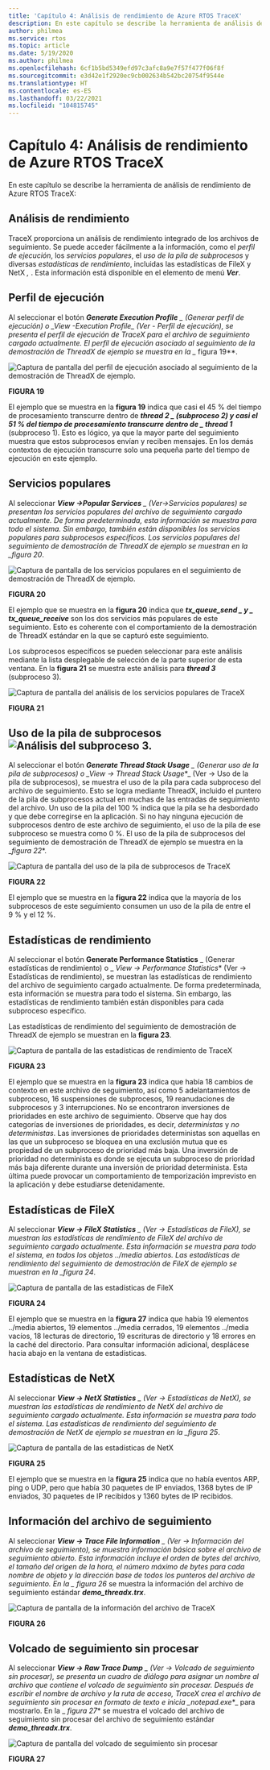 ```yaml
---
title: 'Capítulo 4: Análisis de rendimiento de Azure RTOS TraceX'
description: En este capítulo se describe la herramienta de análisis de rendimiento de Azure RTOS TraceX.
author: philmea
ms.service: rtos
ms.topic: article
ms.date: 5/19/2020
ms.author: philmea
ms.openlocfilehash: 6cf1b5bd5349efd97c3afc8a9e7f57f477f06f8f
ms.sourcegitcommit: e3d42e1f2920ec9cb002634b542bc20754f9544e
ms.translationtype: HT
ms.contentlocale: es-ES
ms.lasthandoff: 03/22/2021
ms.locfileid: "104815745"
---
```

# <a name="chapter-4---azure-rtos-tracex-performance-analysis"></a>Capítulo 4: Análisis de rendimiento de Azure RTOS TraceX

En este capítulo se describe la herramienta de análisis de rendimiento de Azure RTOS TraceX:

## <a name="performance-analysis"></a>Análisis de rendimiento

TraceX proporciona un análisis de rendimiento integrado de los archivos de seguimiento. Se puede acceder fácilmente a la información, como el *perfil de ejecución*, los *servicios populares*, el *uso de la pila de subprocesos* y diversas *estadísticas de rendimiento*, incluidas las estadísticas de FileX y NetX *,* . Esta información está disponible en el elemento de menú ***Ver***. 


## <a name="execution-profile"></a>Perfil de ejecución

Al seleccionar el botón ***Generate Execution Profile** _ (Generar perfil de ejecución) o _*_View -Execution Profile_*_ (Ver - Perfil de ejecución), se presenta el perfil de ejecución de TraceX para el archivo de seguimiento cargado actualmente. El perfil de ejecución asociado al seguimiento de la demostración de ThreadX de ejemplo se muestra en la _* figura 19**.

![Captura de pantalla del perfil de ejecución asociado al seguimiento de la demostración de ThreadX de ejemplo.](./media/user-guide/execution_profile.png)

**FIGURA 19**

El ejemplo que se muestra en la **figura 19** indica que casi el 45 % del tiempo de procesamiento transcurre dentro de **_thread 2_ *_ (subproceso 2) y casi el 51 % del tiempo de procesamiento transcurre dentro de _* _thread 1_** (subproceso 1). Esto es lógico, ya que la mayor parte del seguimiento muestra que estos subprocesos envían y reciben mensajes. En los demás contextos de ejecución transcurre solo una pequeña parte del tiempo de ejecución en este ejemplo.

## <a name="popular-services"></a>Servicios populares

Al seleccionar ***View ->Popular Services** _ (Ver->Servicios populares) se presentan los servicios populares del archivo de seguimiento cargado actualmente. De forma predeterminada, esta información se muestra para todo el sistema. Sin embargo, también están disponibles los servicios populares para subprocesos específicos. Los servicios populares del seguimiento de demostración de ThreadX de ejemplo se muestran en la _*figura 20**.

![Captura de pantalla de los servicios populares en el seguimiento de demostración de ThreadX de ejemplo.](./media/user-guide/popular_services.png)

**FIGURA 20**

El ejemplo que se muestra en la **figura 20** indica que **_tx_queue_send_ *_ y _* _tx_queue_receive_** son los dos servicios más populares de este seguimiento. Esto es coherente con el comportamiento de la demostración de ThreadX estándar en la que se capturó este seguimiento.

Los subprocesos específicos se pueden seleccionar para este análisis mediante la lista desplegable de selección de la parte superior de esta ventana. En la **figura 21** se muestra este análisis para **_thread 3_** (subproceso 3).

![Captura de pantalla del análisis de los servicios populares de TraceX](./media/user-guide/popular_services_thread3.png)

**FIGURA 21**

## <a name="thread-stack-usage-analysis-for-thread-3"></a>Uso de la pila de subprocesos ![Análisis del subproceso 3.](./media/user-guide/screen_shot_17.png)

Al seleccionar el botón ***Generate Thread Stack Usage** _ (Generar uso de la pila de subprocesos) o _*_View -> Thread Stack Usage_*_ (Ver -> Uso de la pila de subprocesos), se muestra el uso de la pila para cada subproceso del archivo de seguimiento. Esto se logra mediante ThreadX, incluido el puntero de la pila de subprocesos actual en muchas de las entradas de seguimiento del archivo. Un uso de la pila del 100 % indica que la pila se ha desbordado y que debe corregirse en la aplicación. Si no hay ninguna ejecución de subprocesos dentro de este archivo de seguimiento, el uso de la pila de ese subproceso se muestra como 0 %. El uso de la pila de subprocesos del seguimiento de demostración de ThreadX de ejemplo se muestra en la _*figura 22**.

![Captura de pantalla del uso de la pila de subprocesos de TraceX](./media/user-guide/thread_stack_usage.png)

**FIGURA 22**

El ejemplo que se muestra en la **figura 22** indica que la mayoría de los subprocesos de este seguimiento consumen un uso de la pila de entre el 9 % y el 12 %.

## <a name="performance-statistics"></a>Estadísticas de rendimiento

Al seleccionar el botón **Generate Performance Statistics** _ (Generar estadísticas de rendimiento) o _ *_View -> Performance Statistics_** (Ver -> Estadísticas de rendimiento), se muestran las estadísticas de rendimiento del archivo de seguimiento cargado actualmente. De forma predeterminada, esta información se muestra para todo el sistema. Sin embargo, las estadísticas de rendimiento también están disponibles para cada subproceso específico.

Las estadísticas de rendimiento del seguimiento de demostración de ThreadX de ejemplo se muestran en la **figura 23**.

![Captura de pantalla de las estadísticas de rendimiento de TraceX](./media/user-guide/performance_statistics.png)

**FIGURA 23**

El ejemplo que se muestra en la **figura 23** indica que había 18 cambios de contexto en este archivo de seguimiento, así como 5 adelantamientos de subproceso, 16 suspensiones de subprocesos, 19 reanudaciones de subprocesos y 3 interrupciones. No se encontraron inversiones de prioridades en este archivo de seguimiento. Observe que hay dos categorías de inversiones de prioridades, es decir, *deterministas* y *no deterministas*. Las inversiones de prioridades deterministas son aquellas en las que un subproceso se bloquea en una exclusión mutua que es propiedad de un subproceso de prioridad más baja. Una inversión de prioridad no determinista es donde se ejecuta un subproceso de prioridad más baja diferente durante una inversión de prioridad determinista. Esta última puede provocar un comportamiento de temporización imprevisto en la aplicación y debe estudiarse detenidamente.

## <a name="filex-statistics"></a>Estadísticas de FileX

Al seleccionar ***View -> FileX Statistics** _ (Ver -> Estadísticas de FileX), se muestran las estadísticas de rendimiento de FileX del archivo de seguimiento cargado actualmente. Esta información se muestra para todo el sistema, en todos los objetos ../media abiertos. Las estadísticas de rendimiento del seguimiento de demostración de FileX de ejemplo se muestran en la _*figura 24**.

![Captura de pantalla de las estadísticas de FileX](./media/user-guide/filex_statistics.png)

**FIGURA 24**

El ejemplo que se muestra en la **figura 27** indica que había 19 elementos ../media abiertos, 19 elementos ../media cerrados, 19 elementos ../media vacíos, 18 lecturas de directorio, 19 escrituras de directorio y 18 errores en la caché del directorio. Para consultar información adicional, desplácese hacia abajo en la ventana de estadísticas.

## <a name="netx-statistics"></a>Estadísticas de NetX

Al seleccionar ***View -> NetX Statistics** _ (Ver -> Estadísticas de NetX), se muestran las estadísticas de rendimiento de NetX del archivo de seguimiento cargado actualmente. Esta información se muestra para todo el sistema. Las estadísticas de rendimiento del seguimiento de demostración de NetX de ejemplo se muestran en la _*figura 25**.

![Captura de pantalla de las estadísticas de NetX](./media/user-guide/netx_statistics.png)

**FIGURA 25**

El ejemplo que se muestra en la **figura 25** indica que no había eventos ARP, ping o UDP, pero que había 30 paquetes de IP enviados, 1368 bytes de IP enviados, 30 paquetes de IP recibidos y 1360 bytes de IP recibidos.

## <a name="trace-file-information"></a>Información del archivo de seguimiento

Al seleccionar ***View -> Trace File Information** _ (Ver -> Información del archivo de seguimiento), se muestra información básica sobre el archivo de seguimiento abierto. Esta información incluye el orden de bytes del archivo, el tamaño del origen de la hora, el número máximo de bytes para cada nombre de objeto y la dirección base de todos los punteros del archivo de seguimiento. En la _ *figura 26** se muestra la información del archivo de seguimiento estándar **_demo_threadx.trx_**.

![Captura de pantalla de la información del archivo de TraceX](./media/user-guide/trace_file_info.png)

**FIGURA 26**

## <a name="raw-trace-dump"></a>Volcado de seguimiento sin procesar

Al seleccionar ***View -> Raw Trace Dump** _ (Ver -> Volcado de seguimiento sin procesar), se presenta un cuadro de diálogo para asignar un nombre al archivo que contiene el volcado de seguimiento sin procesar. Después de escribir el nombre de archivo y la ruta de acceso, TraceX crea el archivo de seguimiento sin procesar en formato de texto e inicia _*_notepad.exe_*_ para mostrarlo. En la _ *figura 27** se muestra el volcado del archivo de seguimiento sin procesar del archivo de seguimiento estándar **_demo_threadx.trx_**.

![Captura de pantalla del volcado de seguimiento sin procesar](./media/user-guide/raw_trace_dump.png)

**FIGURA 27**
